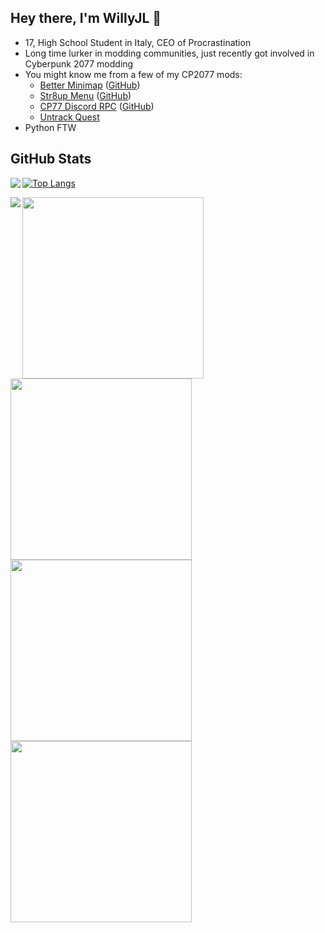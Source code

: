 ## Hey there, I'm WillyJL 👋

 * 17, High School Student in Italy, CEO of Procrastination
 * Long time lurker in modding communities, just recently got involved in Cyberpunk 2077 modding
 * You might know me from a few of my CP2077 mods:
   * [Better Minimap](https://www.nexusmods.com/cyberpunk2077/mods/634) ([GitHub](https://github.com/Willy-JL/betterminimap-installer))
   * [Str8up Menu](https://www.nexusmods.com/cyberpunk2077/mods/779) ([GitHub](https://github.com/Willy-JL/str8up-menu))
   * [CP77 Discord RPC](https://www.nexusmods.com/cyberpunk2077/mods/986) ([GitHub](https://github.com/Willy-JL/cp77-discord-rpc))
   * [Untrack Quest](https://www.nexusmods.com/cyberpunk2077/mods/749)
 * Python FTW

## GitHub Stats

<a href="https://github.com/Willy-JL?tab=repositories">
  <img align="left" src="https://github-readme-stats.vercel.app/api?username=Willy-JL&count_private=true&show_icons=true&theme=algolia&hide_border=true&hide_title=true&hide=prs&disable_animations=true&cache_seconds=1800" />
</a>

[![Top Langs](https://github-readme-stats.vercel.app/api/top-langs/?username=Willy-JL&theme=algolia&card_width=240&layout=compact&hide_border=true&cache_seconds=1800)](https://github.com/Willy-JL?tab=repositories)

<a href="https://wakatime.com/@willyjl">
  <img align="left" src="https://github-readme-stats.vercel.app/api/wakatime?username=willyjl&layout=default&custom_title=Last+Week%27s+Stats&theme=algolia&hide_border=true&line_height=24&hide_title=false&cache_seconds=1800" />
</a>

<a href="https://github.com/Willy-JL/animate-my-emojis">
  <img width="290" src="https://github-readme-stats.vercel.app/api/pin/?username=Willy-JL&repo=animate-my-emojis&cache_seconds=1800&theme=algolia&hide_border=true" />
</a>
<a href="https://github.com/Willy-JL/str8up-menu">
  <img width="290" src="https://github-readme-stats.vercel.app/api/pin/?username=Willy-JL&repo=str8up-menu&cache_seconds=1800&theme=algolia&hide_border=true" />
</a>
<a href="https://github.com/Willy-JL/instadownloader">
  <img width="290" src="https://github-readme-stats.vercel.app/api/pin/?username=Willy-JL&repo=instadownloader&cache_seconds=1800&theme=algolia&hide_border=true" />
</a>
<a href="https://github.com/Willy-JL/resource-embedder-py">
  <img width="290" src="https://github-readme-stats.vercel.app/api/pin/?username=Willy-JL&repo=resource-embedder-py&cache_seconds=1800&theme=algolia&hide_border=true" />
</a>
